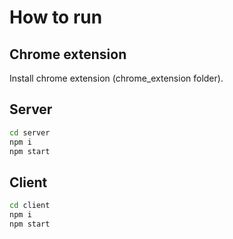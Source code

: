 # How to run

## Chrome extension

Install chrome extension (chrome_extension folder).

## Server

```bash
cd server
npm i
npm start
```

## Client

```bash
cd client
npm i
npm start
```
